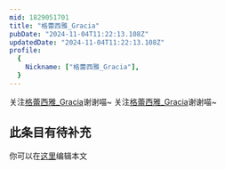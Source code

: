 ```yaml
---
mid: 1829051701
title: "格蕾西雅_Gracia"
pubDate: "2024-11-04T11:22:13.108Z"
updatedDate: "2024-11-04T11:22:13.108Z"
profile:
  {
    Nickname: ["格蕾西雅_Gracia"],
  }
---
```


关注[格蕾西雅_Gracia](https://space.bilibili.com/1829051701)谢谢喵~ 关注[格蕾西雅_Gracia](https://space.bilibili.com/1829051701)谢谢喵~

## 此条目有待补充
你可以在[这里](https://github.com/Yuhanawa/VTuber.ICU-Content/edit/master/v/格蕾西雅_Gracia/index.md)编辑本文
